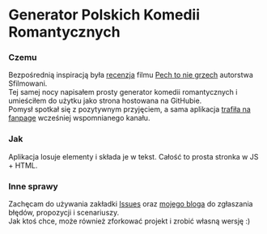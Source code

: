 # Generator Polskich Komedii Romantycznych

### Czemu
Bezpośrednią inspiracją była [recenzja](https://www.youtube.com/watch?v=sh-WYX5b1t8) filmu [Pech to nie grzech](https://www.filmweb.pl/film/Pech+to+nie+grzech-2018-811026) autorstwa Sfilmowani. <br />
Tej samej nocy napisałem prosty generator komedii romantycznych i umieściłem do użytku jako strona hostowana na GitHubie. <br />
Pomysł spotkał się z pozytywnym przyjęciem, a sama aplikacja [trafiła na fanpage](https://www.facebook.com/sfilmowani/photos/a.571149926272240/1952946794759206/) wcześniej wspomnianego kanału.

### Jak
Aplikacja losuje elementy i składa je w tekst. Całość to prosta stronka w JS + HTML.

### Inne sprawy
Zachęcam do używania zakładki [Issues](https://github.com/robercik10192/robercik10192.github.io/issues) oraz [mojego bloga](https://www.facebook.com/kociblog/)
do zgłaszania błędów, propozycji i scenariuszy.
<br />
Jak ktoś chce, może również zforkować projekt i zrobić własną wersję :)
